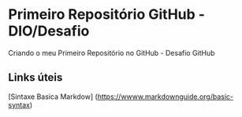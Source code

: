 #  Primeiro Repositório GitHub - DIO/Desafio
Criando o meu Primeiro Repositório no GitHub - Desafio GitHub

## Links úteis
[Sintaxe Basica Markdow] (https://wwww.markdownguide.org/basic-syntax)
